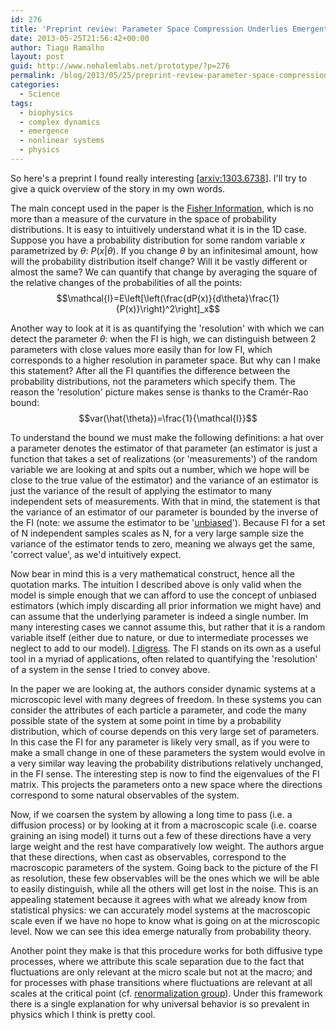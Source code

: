 ```yaml
---
id: 276
title: 'Preprint review: Parameter Space Compression Underlies Emergent Theories and Predictive Models'
date: 2013-05-25T21:56:42+00:00
author: Tiago Ramalho
layout: post
guid: http://www.nehalemlabs.net/prototype/?p=276
permalink: /blog/2013/05/25/preprint-review-parameter-space-compression-underlies-emergent-theories-and-predictive-models/
categories:
  - Science
tags:
  - biophysics
  - complex dynamics
  - emergence
  - nonlinear systems
  - physics
---
```

So here's a preprint I found really interesting [<a href="http://arxiv.org/abs/1303.6738" target="_blank">arxiv:1303.6738</a>].
I'll try to give a quick overview of the story in my own words.

The main concept used in the paper is the [Fisher Information](http://en.wikipedia.org/wiki/Fisher_information), which is no more than a measure of the curvature in the space of probability distributions.
It is easy to intuitively understand what it is in the 1D case.
Suppose you have a probability distribution for some random variable <span>$x$</span> parametrized by <span>$\theta$</span>: <span>$P(x|\theta)$</span>.
If you change <span>$\theta$</span> by an infinitesimal amount, how will the probability distribution itself change? Will it be vastly different or almost the same? We can quantify that change by averaging the square of the relative changes of the probabilities of all the points: $$\mathcal{I}=E\left[\left(\frac{dP(x)}{d\theta}\frac{1}{P(x)}\right)^2\right]_x$$

Another way to look at it is as quantifying the 'resolution' with which we can detect the parameter <span>$\theta$</span>: when the FI is high, we can distinguish between 2 parameters with close values more easily than for low FI, which corresponds to a higher resolution in parameter space.
But why can I make this statement? After all the FI quantifies the difference between the probability distributions, not the parameters which specify them.
The reason the 'resolution' picture makes sense is thanks to the Cramér-Rao bound: $$var(\hat{\theta})=\frac{1}{\mathcal{I}}$$

To understand the bound we must make the following definitions: a hat over a parameter denotes the estimator of that parameter (an estimator is just a function that takes a set of realizations (or 'measurements') of the random variable we are looking at and spits out a number, which we hope will be close to the true value of the estimator) and the variance of an estimator is just the variance of the result of applying the estimator to many independent sets of measurements.
With that in mind, the statement is that the variance of an estimator of our parameter is bounded by the inverse of the FI (note: we assume the estimator to be '[unbiased](http://en.wikipedia.org/wiki/Bias_of_an_estimator)'). Because FI for a set of N independent samples scales as N, for a very large sample size the variance of the estimator tends to zero, meaning we always get the same, 'correct value', as we'd intuitively expect.

Now bear in mind this is a very mathematical construct, hence all the quotation marks.
The intuition I described above is only valid when the model is simple enough that we can afford to use the concept of unbiased estimators (which imply discarding all prior information we might have) and can assume that the underlying parameter is indeed a single number.
Im many interesting cases we cannot assume this, but rather that it is a random variable itself (either due to nature, or due to intermediate processes we neglect to add to our model).
[I digress](http://xkcd.com/1132/).
The FI stands on its own as a useful tool in a myriad of applications, often related to quantifying the 'resolution' of a system in the sense I tried to convey above.

In the paper we are looking at, the authors consider dynamic systems at a microscopic level with many degrees of freedom.
In these systems you can consider the attributes of each particle a parameter, and code the many possible state of the system at some point in time by a probability distribution, which of course depends on this very large set of parameters.
In this case the FI for any parameter is likely very small, as if you were to make a small change in one of these parameters the system would evolve in a very similar way leaving the probability distributions relatively unchanged, in the FI sense.
The interesting step is now to find the eigenvalues of the FI matrix.
This projects the parameters onto a new space where the directions correspond to some natural observables of the system.

Now, if we coarsen the system by allowing a long time to pass (i.e.
a diffusion process) or by looking at it from a macroscopic scale (i.e.
coarse graining an ising model) it turns out a few of these directions have a very large weight and the rest have comparatively low weight. The authors argue that these directions, when cast as observables, correspond to the macroscopic parameters of the system.
Going back to the picture of the FI as resolution, these few observables will be the ones which we will be able to easily distinguish, while all the others will get lost in the noise.
This is an appealing statement because it agrees with what we already know from statistical physics: we can accurately model systems at the macroscopic scale even if we have no hope to know what is going on at the microscopic level.
Now we can see this idea emerge naturally from probability theory.

Another point they make is that this procedure works for both diffusive type processes, where we attribute this scale separation due to the fact that fluctuations are only relevant at the micro scale but not at the macro; and for processes with phase transitions where fluctuations are relevant at all scales at the critical point (cf.
[renormalization group](http://en.wikipedia.org/wiki/Renormalization_group)).
Under this framework there is a single explanation for why universal behavior is so prevalent in physics which I think is pretty cool.